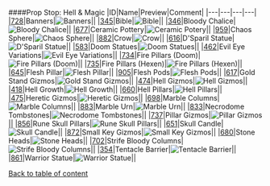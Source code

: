 ####Prop Stop: Hell & Magic
|ID|Name|Preview|Comment|
|---|---|---|---|
|[728](../data/0728.zip)|Banners|![Banners](images/propstop/crimsonbanner.png)||
|[345](../data/0345.zip)|Bible|![Bible](images/propstop/bible.png)||
|[346](../data/0346.zip)|Bloody Chalice|![Bloody Chalice](images/propstop/bloodychalice.png)||
|[677](../data/0677.zip)|Ceramic Pottery|![Ceramic Potery](images/propstop/ceramicpotery.png)||
|[959](../data/0959.zip)|Chaos Sphere|![Chaos Sphere](images/propstop/chaossphere.png)||
|[882](../data/0882.zip)|Crow|![Crow](images/propstop/crow.png)||
|[616](../data/0616.zip)|D'Sparil Statue|![D'Sparil Statue](images/propstop/dsparilstatue.png)||
|[583](../data/0583.zip)|Doom Statues|![Doom Statues](images/propstop/doomstatues.png)||
|[462](../data/0462.zip)|Evil Eye Variations|![Evil Eye Variations](images/propstop/evileyevariations.png)||
|[734](../data/0734.zip)|Fire Pillars (Doom)|![Fire Pillars (Doom)](images/propstop/doomfirepillars.png)||
|[735](../data/0735.zip)|Fire Pillars (Hexen)|![Fire Pillars (Hexen)](images/propstop/firepillars.png)||
|[645](../data/0645.zip)|Flesh Pillar|![Flesh Pillar](images/propstop/fleshpillar.png)||
|[905](../data/0905.zip)|Flesh Pods|![Flesh Pods](images/propstop/fleshpods.png)||
|[617](../data/0617.zip)|Gold Stand Gizmos|![Gold Stand Gizmos](images/propstop/goldstandgizmos.png)||
|[474](../data/0474.zip)|Hell Gizmos|![Hell Gizmos](images/propstop/hellgizmos.png)||
|[418](../data/0418.zip)|Hell Growth|![Hell Growth](images/propstop/hellgrowth.png)||
|[660](../data/0660.zip)|Hell Pillars|![Hell Pillars](images/propstop/ancienthellpillars.png)||
|[475](../data/0475.zip)|Heretic Gizmos|![Heretic Gizmos](images/propstop/hereticgizmos.png)||
|[698](../data/0698.zip)|Marble Columns|![Marble Columns](images/propstop/pillars.png)||
|[883](../data/0883.zip)|Marble Urn|![Marble Urn](images/propstop/marbleurn.png)||
|[833](../data/0833.zip)|Necrodome Tombstones|![Necrodome Tombstones](images/propstop/necrodometombstones.png)||
|[737](../data/0737.zip)|Pillar Gizmos|![Pillar Gizmos](images/propstop/pillargizmos.png)||
|[856](../data/0856.zip)|Rune Skull Pillars|![Rune Skull Pillars](images/propstop/runeskullpillars.png)||
|[651](../data/0651.zip)|Skull Candle|![Skull Candle](images/propstop/skullwcandle.png)||
|[872](../data/0872.zip)|Small Key Gizmos|![Small Key Gizmos](images/propstop/smallkeygizmos.png)||
|[680](../data/0680.zip)|Stone Heads|![Stone Heads](images/propstop/stoneheads.png)||
|[702](../data/0702.zip)|Strife Bloody Columns|![Strife Bloody Columns](images/propstop/stbloodycolumn.png)||
|[354](../data/0354.zip)|Tentacle Barrier|![Tentacle Barrier](images/propstop/tentaclebarrier.png)||
|[861](../data/0861.zip)|Warrior Statue|![Warrior Statue](images/propstop/warriorstatue.png)||

[Back to table of content](../readme.md)

